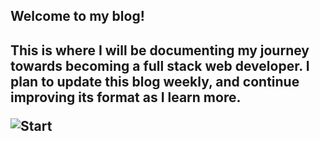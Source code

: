 <h2> Welcome to my blog! <h2>

This is where I will be documenting my journey towards becoming a full stack web developer. I plan to update this blog weekly, and continue improving its format as I learn more.

![Start](https://media1.tenor.com/images/62a3f700757e1aed984ae68a071d375a/tenor.gif)
